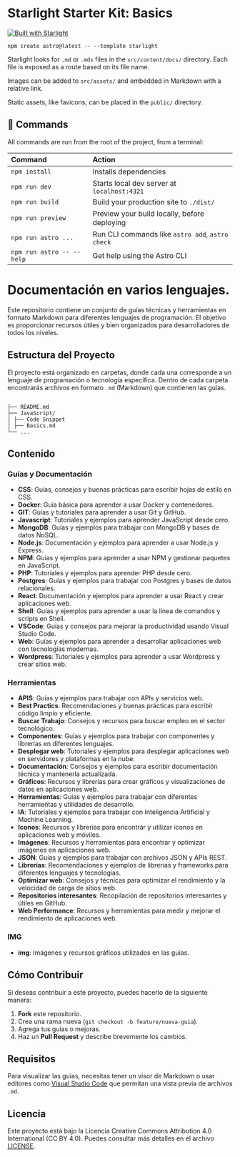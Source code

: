 # Starlight Starter Kit: Basics

[![Built with Starlight](https://astro.badg.es/v2/built-with-starlight/tiny.svg)](https://starlight.astro.build)

```
npm create astro@latest -- --template starlight
```

Starlight looks for `.md` or `.mdx` files in the `src/content/docs/` directory. Each file is exposed as a route based on its file name.

Images can be added to `src/assets/` and embedded in Markdown with a relative link.

Static assets, like favicons, can be placed in the `public/` directory.

## 🧞 Commands

All commands are run from the root of the project, from a terminal:

| Command                   | Action                                           |
| :------------------------ | :----------------------------------------------- |
| `npm install`             | Installs dependencies                            |
| `npm run dev`             | Starts local dev server at `localhost:4321`      |
| `npm run build`           | Build your production site to `./dist/`          |
| `npm run preview`         | Preview your build locally, before deploying     |
| `npm run astro ...`       | Run CLI commands like `astro add`, `astro check` |
| `npm run astro -- --help` | Get help using the Astro CLI                     |

# Documentación en varios lenguajes.

Este repositorio contiene un conjunto de guías técnicas y herramientas en formato Markdown para diferentes lenguajes de programación. El objetivo es proporcionar recursos útiles y bien organizados para desarrolladores de todos los niveles.

## Estructura del Proyecto

El proyecto está organizado en carpetas, donde cada una corresponde a un lenguaje de programación o tecnología específica. Dentro de cada carpeta encontrarás archivos en formato `.md` (Markdown) que contienen las guías.

```

├── README.md
├── JavaScript/
│ ├── Code Snippet
│ ├── Basics.md
└── ...

```

## Contenido

### Guías y Documentación

-   **CSS**: Guías, consejos y buenas prácticas para escribir hojas de estilo en CSS.
-   **Docker**: Guía básica para aprender a usar Docker y contenedores.
-   **GIT**: Guías y tutoriales para aprender a usar Git y GitHub.
-   **Javascript**: Tutoriales y ejemplos para aprender JavaScript desde cero.
-   **MongoDB**: Guías y ejemplos para trabajar con MongoDB y bases de datos NoSQL.
-   **Node.js**: Documentación y ejemplos para aprender a usar Node.js y Express.
-   **NPM**: Guías y ejemplos para aprender a usar NPM y gestionar paquetes en JavaScript.
-   **PHP**: Tutoriales y ejemplos para aprender PHP desde cero.
-   **Postgres**: Guías y ejemplos para trabajar con Postgres y bases de datos relacionales.
-   **React**: Documentación y ejemplos para aprender a usar React y crear aplicaciones web.
-   **Shell**: Guías y ejemplos para aprender a usar la línea de comandos y scripts en Shell.
-   **VSCode**: Guías y consejos para mejorar la productividad usando Visual Studio Code.
-   **Web**: Guías y ejemplos para aprender a desarrollar aplicaciones web con tecnologías modernas.
-   **Wordpress**: Tutoriales y ejemplos para aprender a usar Wordpress y crear sitios web.

### Herramientas

-   **APIS**: Guías y ejemplos para trabajar con APIs y servicios web.
-   **Best Practics**: Recomendaciones y buenas prácticas para escribir código limpio y eficiente.
-   **Buscar Trabajo**: Consejos y recursos para buscar empleo en el sector tecnológico.
-   **Componentes**: Guías y ejemplos para trabajar con componentes y librerías en diferentes lenguajes.
-   **Desplegar web**: Tutoriales y ejemplos para desplegar aplicaciones web en servidores y plataformas en la nube.
-   **Documentación**: Consejos y ejemplos para escribir documentación técnica y mantenerla actualizada.
-   **Gráficos**: Recursos y librerías para crear gráficos y visualizaciones de datos en aplicaciones web.
-   **Herramientas**: Guías y ejemplos para trabajar con diferentes herramientas y utilidades de desarrollo.
-   **IA**: Tutoriales y ejemplos para trabajar con Inteligencia Artificial y Machine Learning.
-   **Iconos**: Recursos y librerías para encontrar y utilizar iconos en aplicaciones web y móviles.
-   **Imágenes**: Recursos y herramientas para encontrar y optimizar imágenes en aplicaciones web.
-   **JSON**: Guías y ejemplos para trabajar con archivos JSON y APIs REST.
-   **Librerías**: Recomendaciones y ejemplos de librerías y frameworks para diferentes lenguajes y tecnologías.
-   **Optimizar web**: Consejos y técnicas para optimizar el rendimiento y la velocidad de carga de sitios web.
-   **Repositorios interesantes**: Recopilación de repositorios interesantes y útiles en GitHub.
-   **Web Performance**: Recursos y herramientas para medir y mejorar el rendimiento de aplicaciones web.

### IMG

-   **img**: Imágenes y recursos gráficos utilizados en las guías.

## Cómo Contribuir

Si deseas contribuir a este proyecto, puedes hacerlo de la siguiente manera:

1. **Fork** este repositorio.
2. Crea una rama nueva (`git checkout -b feature/nueva-guia`).
3. Agrega tus guías o mejoras.
4. Haz un **Pull Request** y describe brevemente los cambios.

## Requisitos

Para visualizar las guías, necesitas tener un visor de Markdown o usar editores como [Visual Studio Code](https://code.visualstudio.com/) que permitan una vista previa de archivos `.md`.

## Licencia

Este proyecto está bajo la Licencia Creative Commons Attribution 4.0 International (CC BY 4.0). Puedes consultar más detalles en el archivo [LICENSE](./LICENSE).

```

```
